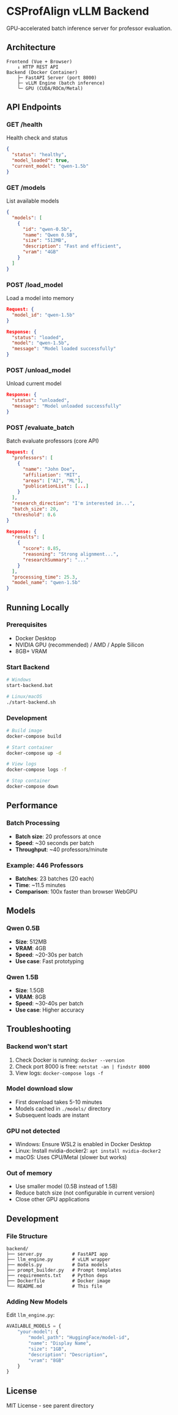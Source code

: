 # CSProfAlign vLLM Backend

GPU-accelerated batch inference server for professor evaluation.

## Architecture

```
Frontend (Vue + Browser)
    ↓ HTTP REST API
Backend (Docker Container)
    ├─ FastAPI Server (port 8000)
    ├─ vLLM Engine (batch inference)
    └─ GPU (CUDA/ROCm/Metal)
```

## API Endpoints

### GET /health
Health check and status
```json
{
  "status": "healthy",
  "model_loaded": true,
  "current_model": "qwen-1.5b"
}
```

### GET /models
List available models
```json
{
  "models": [
    {
      "id": "qwen-0.5b",
      "name": "Qwen 0.5B",
      "size": "512MB",
      "description": "Fast and efficient",
      "vram": "4GB"
    }
  ]
}
```

### POST /load_model
Load a model into memory
```json
Request: {
  "model_id": "qwen-1.5b"
}

Response: {
  "status": "loaded",
  "model": "qwen-1.5b",
  "message": "Model loaded successfully"
}
```

### POST /unload_model
Unload current model
```json
Response: {
  "status": "unloaded",
  "message": "Model unloaded successfully"
}
```

### POST /evaluate_batch
Batch evaluate professors (core API)
```json
Request: {
  "professors": [
    {
      "name": "John Doe",
      "affiliation": "MIT",
      "areas": ["AI", "ML"],
      "publicationList": [...]
    }
  ],
  "research_direction": "I'm interested in...",
  "batch_size": 20,
  "threshold": 0.6
}

Response: {
  "results": [
    {
      "score": 0.85,
      "reasoning": "Strong alignment...",
      "researchSummary": "..."
    }
  ],
  "processing_time": 25.3,
  "model_name": "qwen-1.5b"
}
```

## Running Locally

### Prerequisites
- Docker Desktop
- NVIDIA GPU (recommended) / AMD / Apple Silicon
- 8GB+ VRAM

### Start Backend
```bash
# Windows
start-backend.bat

# Linux/macOS
./start-backend.sh
```

### Development
```bash
# Build image
docker-compose build

# Start container
docker-compose up -d

# View logs
docker-compose logs -f

# Stop container
docker-compose down
```

## Performance

### Batch Processing
- **Batch size**: 20 professors at once
- **Speed**: ~30 seconds per batch
- **Throughput**: ~40 professors/minute

### Example: 446 Professors
- **Batches**: 23 batches (20 each)
- **Time**: ~11.5 minutes
- **Comparison**: 100x faster than browser WebGPU

## Models

### Qwen 0.5B
- **Size**: 512MB
- **VRAM**: 4GB
- **Speed**: ~20-30s per batch
- **Use case**: Fast prototyping

### Qwen 1.5B
- **Size**: 1.5GB
- **VRAM**: 8GB
- **Speed**: ~30-40s per batch
- **Use case**: Higher accuracy

## Troubleshooting

### Backend won't start
1. Check Docker is running: `docker --version`
2. Check port 8000 is free: `netstat -an | findstr 8000`
3. View logs: `docker-compose logs -f`

### Model download slow
- First download takes 5-10 minutes
- Models cached in `./models/` directory
- Subsequent loads are instant

### GPU not detected
- Windows: Ensure WSL2 is enabled in Docker Desktop
- Linux: Install nvidia-docker2: `apt install nvidia-docker2`
- macOS: Uses CPU/Metal (slower but works)

### Out of memory
- Use smaller model (0.5B instead of 1.5B)
- Reduce batch size (not configurable in current version)
- Close other GPU applications

## Development

### File Structure
```
backend/
├── server.py           # FastAPI app
├── llm_engine.py       # vLLM wrapper
├── models.py           # Data models
├── prompt_builder.py   # Prompt templates
├── requirements.txt    # Python deps
├── Dockerfile          # Docker image
└── README.md           # This file
```

### Adding New Models
Edit `llm_engine.py`:
```python
AVAILABLE_MODELS = {
    "your-model": {
        "model_path": "HuggingFace/model-id",
        "name": "Display Name",
        "size": "1GB",
        "description": "Description",
        "vram": "8GB"
    }
}
```

## License
MIT License - see parent directory

